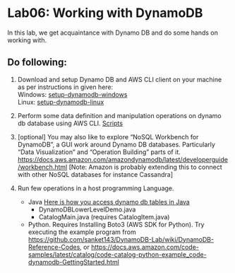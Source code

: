 # Lab06: Working with DynamoDB

In this lab, we get acquaintance with Dynamo DB and do some hands on working with.

## Do following:

1. Download and setup Dynamo DB and AWS CLI client on your machine as per instructions in given here:  
Windows: [setup-dynamodb-windows](./docs/setup-windows.md)  
Linux: [setup-dynamodb-linux](./docs/setup-linux.md)
1. Perform some data definition and manipulation operations on dynamo db database using AWS CLI. 
[Scripts](./scripts/book-repository.md)

1. [optional] You may also like to explore “NoSQL Workbench for DynamoDB”, a GUI work around Dynamo DB databases. Particularly “Data Visualization” and “Operation Building” parts of it. 
https://docs.aws.amazon.com/amazondynamodb/latest/developerguide/workbench.html 
[Note: Amazon is probably extending this to connect with other NoSQL databases for instance Cassandra]

1. Run few operations in a host programming Language. 
    * Java [Here is how you access dynamo db tables in Java](./docs/java-access.md)
        * DynamoDBLowerLevelDemo.java
        * CatalogMain.java (requires CatalogItem.java)
    * Python. Requires Installing Boto3 (AWS SDK for Python). Try executing the example program from  
https://github.com/sanket143/DynamoDB-Lab/wiki/DynamoDB-Reference-Codes, or
https://docs.aws.amazon.com/code-samples/latest/catalog/code-catalog-python-example_code-dynamodb-GettingStarted.html 

